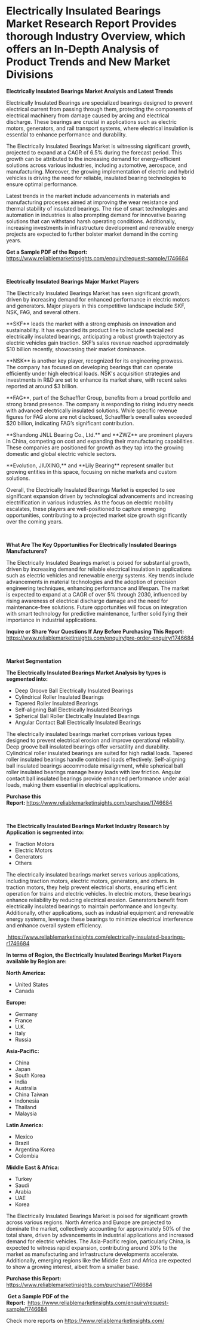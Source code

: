 <p><h1>Electrically Insulated Bearings Market Research Report Provides thorough Industry Overview, which offers an In-Depth Analysis of Product Trends and New Market Divisions</h1></p><p><strong>Electrically Insulated Bearings Market Analysis and Latest Trends</strong></p>
<p><p>Electrically Insulated Bearings are specialized bearings designed to prevent electrical current from passing through them, protecting the components of electrical machinery from damage caused by arcing and electrical discharge. These bearings are crucial in applications such as electric motors, generators, and rail transport systems, where electrical insulation is essential to enhance performance and durability.</p><p>The Electrically Insulated Bearings Market is witnessing significant growth, projected to expand at a CAGR of 6.5% during the forecast period. This growth can be attributed to the increasing demand for energy-efficient solutions across various industries, including automotive, aerospace, and manufacturing. Moreover, the growing implementation of electric and hybrid vehicles is driving the need for reliable, insulated bearing technologies to ensure optimal performance.</p><p>Latest trends in the market include advancements in materials and manufacturing processes aimed at improving the wear resistance and thermal stability of insulated bearings. The rise of smart technologies and automation in industries is also prompting demand for innovative bearing solutions that can withstand harsh operating conditions. Additionally, increasing investments in infrastructure development and renewable energy projects are expected to further bolster market demand in the coming years.</p></p>
<p><strong>Get a Sample PDF of the Report:&nbsp;</strong> <a href="https://www.reliablemarketinsights.com/enquiry/request-sample/1746684?utm_campaign=1938&utm_medium=2&utm_source=Github&utm_content=ia&utm_term=10042025&utm_id=electrically-insulated-bearings">https://www.reliablemarketinsights.com/enquiry/request-sample/1746684</a></p>
<p>&nbsp;</p>
<p><strong>Electrically Insulated Bearings Major Market Players</strong></p>
<p><p>The Electrically Insulated Bearings Market has seen significant growth, driven by increasing demand for enhanced performance in electric motors and generators. Major players in this competitive landscape include SKF, NSK, FAG, and several others.</p><p>**SKF** leads the market with a strong emphasis on innovation and sustainability. It has expanded its product line to include specialized electrically insulated bearings, anticipating a robust growth trajectory as electric vehicles gain traction. SKF’s sales revenue reached approximately $10 billion recently, showcasing their market dominance.</p><p>**NSK** is another key player, recognized for its engineering prowess. The company has focused on developing bearings that can operate efficiently under high electrical loads. NSK's acquisition strategies and investments in R&D are set to enhance its market share, with recent sales reported at around $3 billion.</p><p>**FAG**, part of the Schaeffler Group, benefits from a broad portfolio and strong brand presence. The company is responding to rising industry needs with advanced electrically insulated solutions. While specific revenue figures for FAG alone are not disclosed, Schaeffler’s overall sales exceeded $20 billion, indicating FAG’s significant contribution.</p><p>**Shandong JNLL Bearing Co., Ltd.** and **ZWZ** are prominent players in China, competing on cost and expanding their manufacturing capabilities. These companies are positioned for growth as they tap into the growing domestic and global electric vehicle sectors.</p><p>**Evolution, JIUXING,** and **Lily Bearing** represent smaller but growing entities in this space, focusing on niche markets and custom solutions. </p><p>Overall, the Electrically Insulated Bearings Market is expected to see significant expansion driven by technological advancements and increasing electrification in various industries. As the focus on electric mobility escalates, these players are well-positioned to capture emerging opportunities, contributing to a projected market size growth significantly over the coming years.</p></p>
<p>&nbsp;</p>
<p><strong>What Are The Key Opportunities For Electrically Insulated Bearings Manufacturers?</strong></p>
<p><p>The Electrically Insulated Bearings market is poised for substantial growth, driven by increasing demand for reliable electrical insulation in applications such as electric vehicles and renewable energy systems. Key trends include advancements in material technologies and the adoption of precision engineering techniques, enhancing performance and lifespan. The market is expected to expand at a CAGR of over 5% through 2030, influenced by rising awareness of electrical discharge damage and the need for maintenance-free solutions. Future opportunities will focus on integration with smart technology for predictive maintenance, further solidifying their importance in industrial applications.</p></p>
<p><strong>Inquire or Share Your Questions If Any Before Purchasing This Report:</strong> <a href="https://www.reliablemarketinsights.com/enquiry/pre-order-enquiry/1746684?utm_campaign=1938&utm_medium=2&utm_source=Github&utm_content=ia&utm_term=10042025&utm_id=electrically-insulated-bearings">https://www.reliablemarketinsights.com/enquiry/pre-order-enquiry/1746684</a></p>
<p>&nbsp;</p>
<p><strong>Market Segmentation</strong></p>
<p><strong>The Electrically Insulated Bearings Market Analysis by types is segmented into:</strong></p>
<p><ul><li>Deep Groove Ball Electrically Insulated Bearings</li><li>Cylindrical Roller Insulated Bearings</li><li>Tapered Roller Insulated Bearings</li><li>Self-aligning Ball Electrically Insulated Bearings</li><li>Spherical Ball Roller Electrically Insulated Bearings</li><li>Angular Contact Ball Electrically Insulated Bearings</li></ul></p>
<p><p>The electrically insulated bearings market comprises various types designed to prevent electrical erosion and improve operational reliability. Deep groove ball insulated bearings offer versatility and durability. Cylindrical roller insulated bearings are suited for high radial loads. Tapered roller insulated bearings handle combined loads effectively. Self-aligning ball insulated bearings accommodate misalignment, while spherical ball roller insulated bearings manage heavy loads with low friction. Angular contact ball insulated bearings provide enhanced performance under axial loads, making them essential in electrical applications.</p></p>
<p><strong>Purchase this Report:&nbsp;</strong><a href="https://www.reliablemarketinsights.com/purchase/1746684?utm_campaign=1938&utm_medium=2&utm_source=Github&utm_content=ia&utm_term=10042025&utm_id=electrically-insulated-bearings">https://www.reliablemarketinsights.com/purchase/1746684</a></p>
<p>&nbsp;</p>
<p><strong>The Electrically Insulated Bearings Market Industry Research by Application is segmented into:</strong></p>
<p><ul><li>Traction Motors</li><li>Electric Motors</li><li>Generators</li><li>Others</li></ul></p>
<p><p>The electrically insulated bearings market serves various applications, including traction motors, electric motors, generators, and others. In traction motors, they help prevent electrical shorts, ensuring efficient operation for trains and electric vehicles. In electric motors, these bearings enhance reliability by reducing electrical erosion. Generators benefit from electrically insulated bearings to maintain performance and longevity. Additionally, other applications, such as industrial equipment and renewable energy systems, leverage these bearings to minimize electrical interference and enhance overall system efficiency.</p></p>
<p><a href="https://www.reliablemarketinsights.com/electrically-insulated-bearings-r1746684?utm_campaign=1938&utm_medium=2&utm_source=Github&utm_content=ia&utm_term=10042025&utm_id=electrically-insulated-bearings">&nbsp;https://www.reliablemarketinsights.com/electrically-insulated-bearings-r1746684</a></p>
<p><strong>In terms of Region, the Electrically Insulated Bearings Market Players available by Region are:</strong></p>
<p>
    <p> <strong> North America: </strong>
        <ul>
            <li>United States</li>
            <li>Canada</li>
        </ul>
        </p> 
    <p> <strong> Europe: </strong>
        <ul>
            <li>Germany</li>
            <li>France</li>
            <li>U.K.</li>
            <li>Italy</li>
            <li>Russia</li>
        </ul>
        </p> 
    <p> <strong> Asia-Pacific: </strong>
        <ul>
            <li>China</li>
            <li>Japan</li>
            <li>South Korea</li>
            <li>India</li>
            <li>Australia</li>
            <li>China Taiwan</li>
            <li>Indonesia</li>
            <li>Thailand</li>
            <li>Malaysia</li>
        </ul>
        </p> 
    <p> <strong> Latin America: </strong>
        <ul>
            <li>Mexico</li>
            <li>Brazil</li>
            <li>Argentina Korea</li>
            <li>Colombia</li>
        </ul>
        </p> 
    <p> <strong> Middle East & Africa: </strong>
        <ul>
            <li>Turkey</li>
            <li>Saudi</li>
            <li>Arabia</li>
            <li>UAE</li>
            <li>Korea</li>
        </ul>
    </p>
    </p>
<p><p>The Electrically Insulated Bearings Market is poised for significant growth across various regions. North America and Europe are projected to dominate the market, collectively accounting for approximately 50% of the total share, driven by advancements in industrial applications and increased demand for electric vehicles. The Asia-Pacific region, particularly China, is expected to witness rapid expansion, contributing around 30% to the market as manufacturing and infrastructure developments accelerate. Additionally, emerging regions like the Middle East and Africa are expected to show a growing interest, albeit from a smaller base.</p></p>
<p><strong>Purchase this Report: </strong><a href="https://www.reliablemarketinsights.com/purchase/1746684?utm_campaign=1938&utm_medium=2&utm_source=Github&utm_content=ia&utm_term=10042025&utm_id=electrically-insulated-bearings">https://www.reliablemarketinsights.com/purchase/1746684</a></p>
<p>&nbsp;<strong>Get a Sample PDF of the Report:&nbsp;&nbsp;</strong><a href="https://www.reliablemarketinsights.com/enquiry/request-sample/1746684?utm_campaign=1938&utm_medium=2&utm_source=Github&utm_content=ia&utm_term=10042025&utm_id=electrically-insulated-bearings">https://www.reliablemarketinsights.com/enquiry/request-sample/1746684</a></p>
<p><strong></strong></p>
<p>Check more reports on <a href="https://www.reliablemarketinsights.com/?utm_campaign=1938&utm_medium=2&utm_source=Github&utm_content=ia&utm_term=10042025&utm_id=electrically-insulated-bearings">https://www.reliablemarketinsights.com/</a></p>